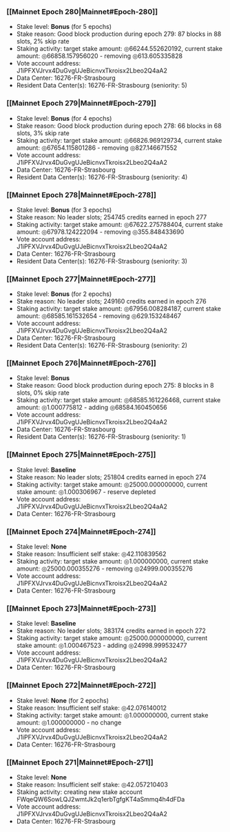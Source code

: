 ### [[Mainnet Epoch 280|Mainnet#Epoch-280]]
* Stake level: **Bonus** (for 5 epochs)
* Stake reason: Good block production during epoch 279: 87 blocks in 88 slots, 2% skip rate
* Staking activity: target stake amount: ◎66244.552620192, current stake amount: ◎66858.157956020 - removing ◎613.605335828
* Vote account address: J1iPFXVJrvx4DuGvgUJeBicnvxTkroisx2Lbeo2Q4aA2
* Data Center: 16276-FR-Strasbourg
* Resident Data Center(s): 16276-FR-Strasbourg (seniority: 5)
### [[Mainnet Epoch 279|Mainnet#Epoch-279]]
* Stake level: **Bonus** (for 4 epochs)
* Stake reason: Good block production during epoch 278: 66 blocks in 68 slots, 3% skip rate
* Staking activity: target stake amount: ◎66826.969129734, current stake amount: ◎67654.115801286 - removing ◎827.146671552
* Vote account address: J1iPFXVJrvx4DuGvgUJeBicnvxTkroisx2Lbeo2Q4aA2
* Data Center: 16276-FR-Strasbourg
* Resident Data Center(s): 16276-FR-Strasbourg (seniority: 4)
### [[Mainnet Epoch 278|Mainnet#Epoch-278]]
* Stake level: **Bonus** (for 3 epochs)
* Stake reason: No leader slots; 254745 credits earned in epoch 277
* Staking activity: target stake amount: ◎67622.275788404, current stake amount: ◎67978.124222094 - removing ◎355.848433690
* Vote account address: J1iPFXVJrvx4DuGvgUJeBicnvxTkroisx2Lbeo2Q4aA2
* Data Center: 16276-FR-Strasbourg
* Resident Data Center(s): 16276-FR-Strasbourg (seniority: 3)
### [[Mainnet Epoch 277|Mainnet#Epoch-277]]
* Stake level: **Bonus** (for 2 epochs)
* Stake reason: No leader slots; 249160 credits earned in epoch 276
* Staking activity: target stake amount: ◎67956.008284187, current stake amount: ◎68585.161532654 - removing ◎629.153248467
* Vote account address: J1iPFXVJrvx4DuGvgUJeBicnvxTkroisx2Lbeo2Q4aA2
* Data Center: 16276-FR-Strasbourg
* Resident Data Center(s): 16276-FR-Strasbourg (seniority: 2)
### [[Mainnet Epoch 276|Mainnet#Epoch-276]]
* Stake level: **Bonus**
* Stake reason: Good block production during epoch 275: 8 blocks in 8 slots, 0% skip rate
* Staking activity: target stake amount: ◎68585.161226468, current stake amount: ◎1.000775812 - adding ◎68584.160450656
* Vote account address: J1iPFXVJrvx4DuGvgUJeBicnvxTkroisx2Lbeo2Q4aA2
* Data Center: 16276-FR-Strasbourg
* Resident Data Center(s): 16276-FR-Strasbourg (seniority: 1)
### [[Mainnet Epoch 275|Mainnet#Epoch-275]]
* Stake level: **Baseline**
* Stake reason: No leader slots; 251804 credits earned in epoch 274
* Staking activity: target stake amount: ◎25000.000000000, current stake amount: ◎1.000306967 - reserve depleted
* Vote account address: J1iPFXVJrvx4DuGvgUJeBicnvxTkroisx2Lbeo2Q4aA2
* Data Center: 16276-FR-Strasbourg
### [[Mainnet Epoch 274|Mainnet#Epoch-274]]
* Stake level: **None**
* Stake reason: Insufficient self stake: ◎42.110839562
* Staking activity: target stake amount: ◎1.000000000, current stake amount: ◎25000.000355276 - removing ◎24999.000355276
* Vote account address: J1iPFXVJrvx4DuGvgUJeBicnvxTkroisx2Lbeo2Q4aA2
* Data Center: 16276-FR-Strasbourg
### [[Mainnet Epoch 273|Mainnet#Epoch-273]]
* Stake level: **Baseline**
* Stake reason: No leader slots; 383174 credits earned in epoch 272
* Staking activity: target stake amount: ◎25000.000000000, current stake amount: ◎1.000467523 - adding ◎24998.999532477
* Vote account address: J1iPFXVJrvx4DuGvgUJeBicnvxTkroisx2Lbeo2Q4aA2
* Data Center: 16276-FR-Strasbourg
### [[Mainnet Epoch 272|Mainnet#Epoch-272]]
* Stake level: **None** (for 2 epochs)
* Stake reason: Insufficient self stake: ◎42.076140012
* Staking activity: target stake amount: ◎1.000000000, current stake amount: ◎1.000000000 - no change
* Vote account address: J1iPFXVJrvx4DuGvgUJeBicnvxTkroisx2Lbeo2Q4aA2
* Data Center: 16276-FR-Strasbourg
### [[Mainnet Epoch 271|Mainnet#Epoch-271]]
* Stake level: **None**
* Stake reason: Insufficient self stake: ◎42.057210403
* Staking activity: creating new stake account FWqeQW6SowLQJ2wmtJk2q1erbTgfgKT4aSmmq4h4dFDa
* Vote account address: J1iPFXVJrvx4DuGvgUJeBicnvxTkroisx2Lbeo2Q4aA2
* Data Center: 16276-FR-Strasbourg